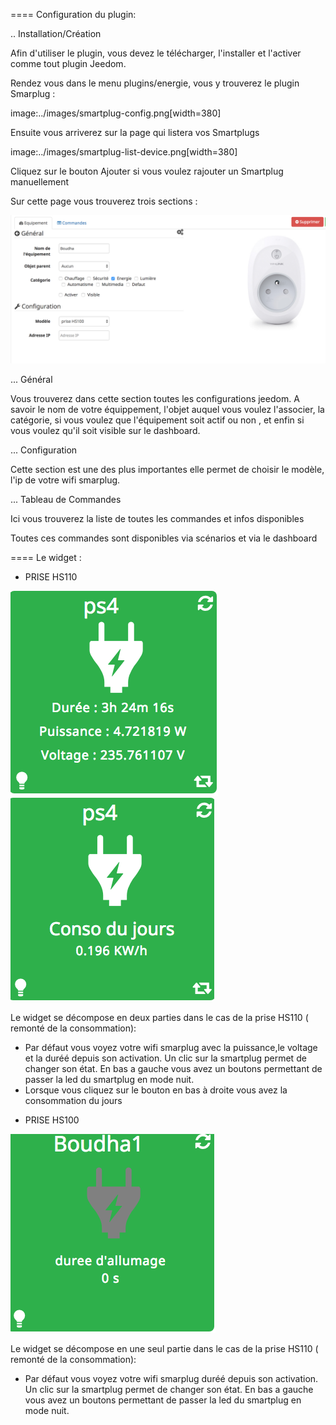 ==== Configuration du plugin:

.. Installation/Création

Afin d'utiliser le plugin, vous devez le télécharger, l'installer et l'activer comme tout plugin Jeedom.

Rendez vous dans le menu plugins/energie, vous y trouverez le plugin Smarplug :

image:../images/smartplug-config.png[width=380]

Ensuite vous arriverez sur la page qui listera vos Smartplugs

image:../images/smartplug-list-device.png[width=380]

Cliquez sur le bouton Ajouter si vous voulez rajouter un Smartplug manuellement

Sur cette page vous trouverez trois sections :

![smartplug_screenshot11](../images/smartplug-config2.png)

... Général

Vous trouverez dans cette section toutes les configurations jeedom. A savoir
le nom de votre équippement, l'objet auquel vous voulez l'associer, la catégorie,
si vous voulez que l'équipement soit actif ou non , et enfin si vous voulez qu'il soit visible sur le dashboard.

... Configuration

Cette section est une des plus importantes elle permet de choisir le modèle, l'ip de votre wifi smarplug.

... Tableau de Commandes

Ici vous trouverez la liste de toutes les commandes et infos disponibles

Toutes ces commandes sont disponibles via scénarios et via le dashboard


==== Le widget :

- PRISE HS110

![smartplug_screenshot12](../images/hs110-1.png)
![smartplug_screenshot13](../images/hs110-2.png)

Le widget se décompose en deux parties dans le cas de la prise HS110 ( remonté de la consommation):

* Par défaut vous voyez votre wifi smarplug  avec la puissance,le voltage et la duréé depuis son activation. Un clic sur la smartplug permet de changer son état. En bas a gauche vous avez un boutons permettant de passer la led du smartplug en mode nuit.
* Lorsque vous cliquez sur le bouton en bas à droite vous avez la consommation du jours

- PRISE HS100

![smartplug_screenshot14](../images/hs100.png)

Le widget se décompose en une seul partie dans le cas de la prise HS110 ( remonté de la consommation):

* Par défaut vous voyez votre wifi smarplug  duréé depuis son activation. Un clic sur la smartplug permet de changer son état. En bas a gauche vous avez un boutons permettant de passer la led du smartplug en mode nuit.
